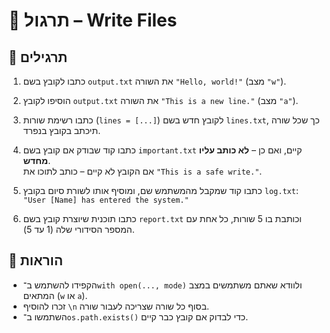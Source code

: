 # 📘 תרגול – Write Files

## 🧪 תרגילים

1. כתבו לקובץ בשם `output.txt` את השורה `"Hello, world!"` (מצב `"w"`).

2. הוסיפו לקובץ `output.txt` את השורה `"This is a new line."` (מצב `"a"`).

3. כתבו רשימת שורות (`lines = [...]`) לקובץ חדש בשם `lines.txt`, כך שכל שורה תיכתב בקובץ בנפרד.

4. כתבו קוד שבודק אם קובץ בשם `important.txt` קיים, ואם כן – **לא כותב עליו מחדש**.  
   אם הקובץ לא קיים – כותב לתוכו את `"This is a safe write."`.

5. כתבו קוד שמקבל מהמשתמש שם, ומוסיף אותו לשורת סיום בקובץ `log.txt`:  
   `"User [Name] has entered the system."`

6. כתבו תוכנית שיוצרת קובץ בשם `report.txt` וכותבת בו 5 שורות, כל אחת עם המספר הסידורי שלה (1 עד 5).

## 📌 הוראות

- הקפידו להשתמש ב־`with open(..., mode)` ולוודא שאתם משתמשים במצב המתאים (`w` או `a`).
- זכרו להוסיף `\n` בסוף כל שורה שצריכה לעבור שורה.
- השתמשו ב־`os.path.exists()` כדי לבדוק אם קובץ כבר קיים.
